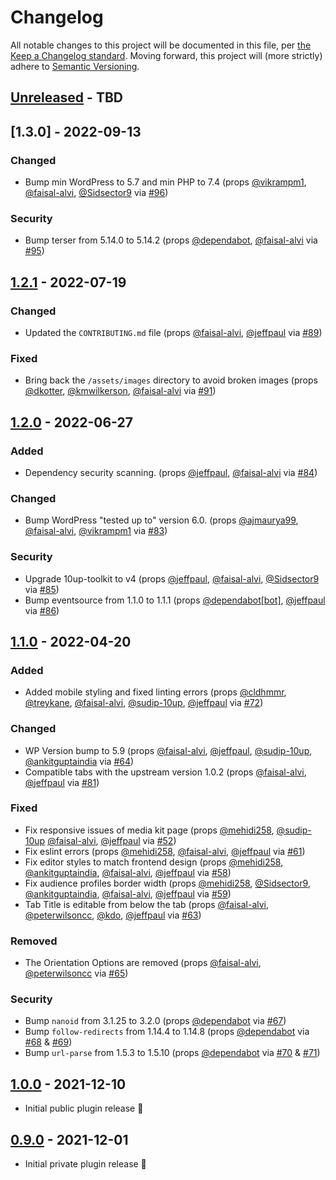 # Changelog

All notable changes to this project will be documented in this file, per [the Keep a Changelog standard](http://keepachangelog.com/).  Moving forward, this project will (more strictly) adhere to [Semantic Versioning](http://semver.org/).

## [Unreleased] - TBD

## [1.3.0] - 2022-09-13

### Changed
- Bump min WordPress to 5.7 and min PHP to 7.4 (props [@vikrampm1](https://github.com/vikrampm1), [@faisal-alvi](https://github.com/faisal-alvi), [@Sidsector9](https://github.com/Sidsector9) via [#96](https://github.com/10up/publisher-media-kit/pull/96))

### Security
- Bump terser from 5.14.0 to 5.14.2 (props [@dependabot](https://github.com/apps/dependabot), [@faisal-alvi](https://github.com/faisal-alvi) via [#95](https://github.com/10up/publisher-media-kit/pull/95))

## [1.2.1] - 2022-07-19

### Changed
- Updated the `CONTRIBUTING.md` file (props [@faisal-alvi](https://github.com/faisal-alvi), [@jeffpaul](https://github.com/jeffpaul) via [#89](https://github.com/10up/publisher-media-kit/pull/89))

### Fixed
- Bring back the `/assets/images` directory to avoid broken images (props [@dkotter](https://github.com/dkotter), [@kmwilkerson](https://github.com/kmwilkerson), [@faisal-alvi](https://github.com/faisal-alvi) via [#91](https://github.com/10up/publisher-media-kit/pull/91))

## [1.2.0] - 2022-06-27
### Added
- Dependency security scanning. (props [@jeffpaul](https://github.com/jeffpaul), [@faisal-alvi](https://github.com/faisal-alvi) via [#84](https://github.com/10up/publisher-media-kit/pull/84))

### Changed
- Bump WordPress "tested up to" version 6.0. (props [@ajmaurya99](https://github.com/ajmaurya99), [@faisal-alvi](https://github.com/faisal-alvi), [@vikrampm1](https://github.com/vikrampm1) via [#83](https://github.com/10up/publisher-media-kit/pull/83))

### Security
- Upgrade 10up-toolkit to v4 (props [@jeffpaul](https://github.com/jeffpaul), [@faisal-alvi](https://github.com/faisal-alvi), [@Sidsector9](https://github.com/Sidsector9) via [#85](https://github.com/10up/publisher-media-kit/pull/85))
- Bump eventsource from 1.1.0 to 1.1.1 (props [@dependabot[bot]](https://github.com/apps/dependabot), [@jeffpaul](https://github.com/jeffpaul) via [#86](https://github.com/10up/publisher-media-kit/pull/86))

## [1.1.0] - 2022-04-20
### Added
- Added mobile styling and fixed linting errors (props [@cldhmmr](https://github.com/cldhmmr), [@treykane](https://github.com/treykane), [@faisal-alvi](https://github.com/faisal-alvi), [@sudip-10up](https://github.com/sudip-10up), [@jeffpaul](https://github.com/jeffpaul) via [#72](https://github.com/10up/publisher-media-kit/pull/72))

### Changed
- WP Version bump to 5.9 (props [@faisal-alvi](https://github.com/faisal-alvi), [@jeffpaul](https://github.com/jeffpaul), [@sudip-10up](https://github.com/sudip-10up), [@ankitguptaindia](https://github.com/ankitguptaindia) via [#64](https://github.com/10up/publisher-media-kit/pull/64))
- Compatible tabs with the upstream version 1.0.2 (props [@faisal-alvi](https://github.com/faisal-alvi), [@jeffpaul](https://github.com/jeffpaul) via [#81](https://github.com/10up/publisher-media-kit/pull/81))

### Fixed
- Fix responsive issues of media kit page (props [@mehidi258](https://github.com/mehidi258), [@sudip-10up](https://github.com/sudip-10up) [@faisal-alvi](https://github.com/faisal-alvi), [@jeffpaul](https://github.com/jeffpaul) via [#52](https://github.com/10up/publisher-media-kit/pull/52))
- Fix eslint errors (props [@mehidi258](https://github.com/mehidi258), [@faisal-alvi](https://github.com/faisal-alvi), [@jeffpaul](https://github.com/jeffpaul) via [#61](https://github.com/10up/publisher-media-kit/pull/61))
- Fix editor styles to match frontend design (props [@mehidi258](https://github.com/mehidi258), [@ankitguptaindia](https://github.com/ankitguptaindia), [@faisal-alvi](https://github.com/faisal-alvi), [@jeffpaul](https://github.com/jeffpaul) via [#58](https://github.com/10up/publisher-media-kit/pull/58))
- Fix audience profiles border width (props [@mehidi258](https://github.com/mehidi258), [@Sidsector9](https://github.com/Sidsector9), [@ankitguptaindia](https://github.com/ankitguptaindia), [@faisal-alvi](https://github.com/faisal-alvi), [@jeffpaul](https://github.com/jeffpaul) via [#59](https://github.com/10up/publisher-media-kit/pull/59))
- Tab Title is editable from below the tab (props [@faisal-alvi](https://github.com/faisal-alvi), [@peterwilsoncc](https://github.com/peterwilsoncc), [@kdo](https://github.com/kdo), [@jeffpaul](https://github.com/jeffpaul) via [#63](https://github.com/10up/publisher-media-kit/pull/63))

### Removed
- The Orientation Options are removed (props [@faisal-alvi](https://github.com/faisal-alvi), [@peterwilsoncc](https://github.com/peterwilsoncc) via [#65](https://github.com/10up/publisher-media-kit/pull/65))

### Security
- Bump `nanoid` from 3.1.25 to 3.2.0 (props [@dependabot](https://github.com/apps/dependabot) via [#67](https://github.com/10up/publisher-media-kit/pull/67))
- Bump `follow-redirects` from 1.14.4 to 1.14.8 (props [@dependabot](https://github.com/apps/dependabot) via [#68](https://github.com/10up/publisher-media-kit/pull/68) & [#69](https://github.com/10up/publisher-media-kit/pull/69))
- Bump `url-parse` from 1.5.3 to 1.5.10 (props [@dependabot](https://github.com/apps/dependabot) via [#70](https://github.com/10up/publisher-media-kit/pull/70) & [#71](https://github.com/10up/publisher-media-kit/pull/71))

## [1.0.0] - 2021-12-10
- Initial public plugin release 🎉

## [0.9.0] - 2021-12-01
- Initial private plugin release 🎉

[Unreleased]: https://github.com/10up/publisher-media-kit/compare/trunk...develop
[1.2.1]: https://github.com/10up/publisher-media-kit/compare/1.2.0...1.2.1
[1.2.0]: https://github.com/10up/publisher-media-kit/compare/1.1.0...1.2.0
[1.1.0]: https://github.com/10up/publisher-media-kit/compare/1.0.0...1.1.0
[1.0.0]: https://github.com/10up/publisher-media-kit/compare/0.9.0...1.0.0
[0.9.0]: https://github.com/10up/publisher-media-kit/tree/0.9.0
